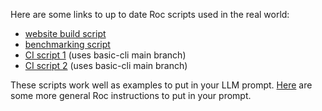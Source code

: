 Here are some links to up to date Roc scripts used in the real world:
- [website build script](https://github.com/roc-lang/www.roc-lang.org/blob/main/website/build_website.roc)
- [benchmarking script](https://github.com/roc-lang/roc/blob/main/src/PROFILING/exec_bench.roc)
- [CI script 1](https://github.com/roc-lang/basic-cli/blob/main/ci/check_all_exposed_funs_tested.roc) (uses basic-cli main branch)
- [CI script 2](https://github.com/roc-lang/basic-cli/blob/main/ci/check_cargo_versions_match.roc) (uses basic-cli main branch)

These scripts work well as examples to put in your LLM prompt.
[Here](https://github.com/Anton-4/roc-agent/blob/main/Prompt/SystemPrompts.roc) are some more general Roc instructions to put in your prompt.

